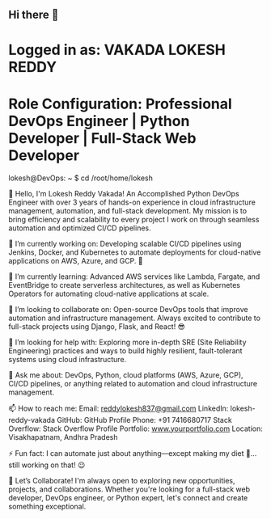 ## Hi there 👋

<!--
**reddylokesh837/reddylokesh837** is a ✨ _special_ ✨ repository because its `README.md` (this file) appears on your GitHub profile.

Here are some ideas to get you started:

- 🔭 I’m currently working on ...
- 🌱 I’m currently learning ...
- 👯 I’m looking to collaborate on ...
- 🤔 I’m looking for help with ...
- 💬 Ask me about ...
- 📫 How to reach me: ...
- 😄 Pronouns: ...
- ⚡ Fun fact: ...
-->


# Logged in as: VAKADA LOKESH REDDY
# Role Configuration: Professional DevOps Engineer | Python Developer | Full-Stack Web Developer

lokesh@DevOps: ~ $ cd /root/home/lokesh

👋 Hello, I'm Lokesh Reddy Vakada!
An Accomplished Python DevOps Engineer with over 3 years of hands-on experience in cloud infrastructure management, automation, and full-stack development. My mission is to bring efficiency and scalability to every project I work on through seamless automation and optimized CI/CD pipelines.

🔭 I’m currently working on:
Developing scalable CI/CD pipelines using Jenkins, Docker, and Kubernetes to automate deployments for cloud-native applications on AWS, Azure, and GCP. 🚀

🌱 I’m currently learning:
Advanced AWS services like Lambda, Fargate, and EventBridge to create serverless architectures, as well as Kubernetes Operators for automating cloud-native applications at scale.

👯 I’m looking to collaborate on:
Open-source DevOps tools that improve automation and infrastructure management. Always excited to contribute to full-stack projects using Django, Flask, and React! 😎

🤔 I’m looking for help with:
Exploring more in-depth SRE (Site Reliability Engineering) practices and ways to build highly resilient, fault-tolerant systems using cloud infrastructure.

💬 Ask me about:
DevOps, Python, cloud platforms (AWS, Azure, GCP), CI/CD pipelines, or anything related to automation and cloud infrastructure management.

📫 How to reach me:
Email: reddylokesh837@gmail.com
LinkedIn: lokesh-reddy-vakada
GitHub: GitHub Profile
Phone: +91 7416680717
Stack Overflow: Stack Overflow Profile
Portfolio: www.yourportfolio.com
Location: Visakhapatnam, Andhra Pradesh


⚡ Fun fact:
I can automate just about anything—except making my diet 🍲... still working on that! 😉


🚀 Let’s Collaborate!
I'm always open to exploring new opportunities, projects, and collaborations. Whether you're looking for a full-stack web developer, DevOps engineer, or Python expert, let's connect and create something exceptional.

